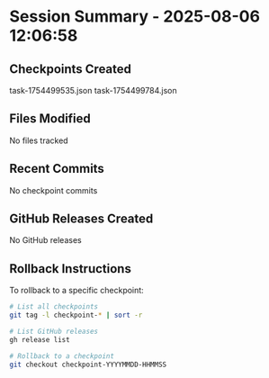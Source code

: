 # Session Summary - 2025-08-06 12:06:58

## Checkpoints Created
task-1754499535.json
task-1754499784.json

## Files Modified
No files tracked

## Recent Commits
No checkpoint commits

## GitHub Releases Created
No GitHub releases

## Rollback Instructions
To rollback to a specific checkpoint:
```bash
# List all checkpoints
git tag -l checkpoint-* | sort -r

# List GitHub releases
gh release list

# Rollback to a checkpoint
git checkout checkpoint-YYYYMMDD-HHMMSS
```
